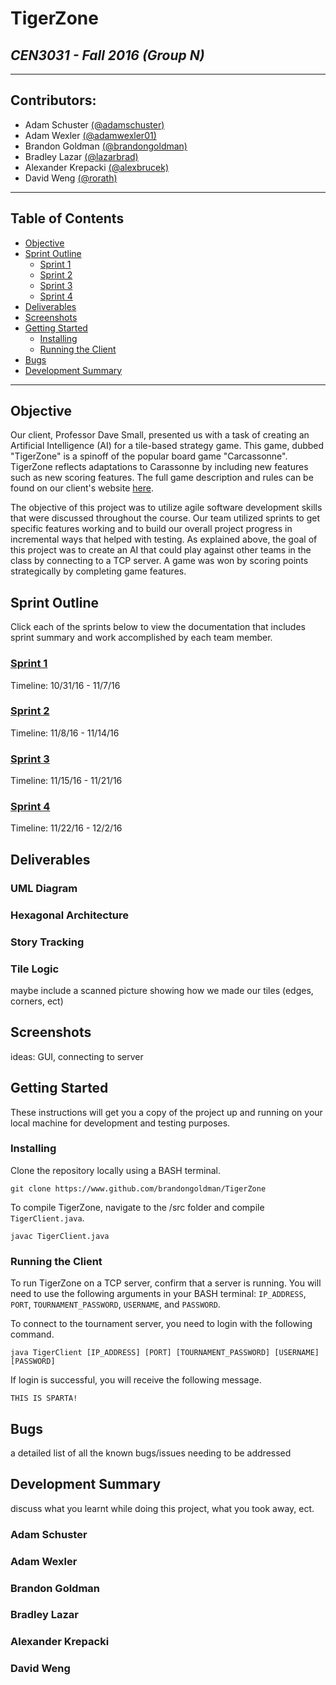 # __TigerZone__
## *CEN3031 - Fall 2016 (Group N)*
---

## Contributors:
* Adam Schuster [(@adamschuster)](https://github.com/adamschuster)
* Adam Wexler [(@adamwexler01)](https://github.com/adamwexler01)
* Brandon Goldman [(@brandongoldman)](https://github.com/brandongoldman)
* Bradley Lazar [(@lazarbrad)](https://github.com/lazarbrad)
* Alexander Krepacki [(@alexbrucek)](https://github.com/alexbrucek)
* David Weng [(@rorath)](https://github.com/rorath)

---

## Table of Contents

* [Objective](#objective)
* [Sprint Outline](#sprint-outline)
  * [Sprint 1](#sprint-1)
  * [Sprint 2](#sprint-2)
  * [Sprint 3](#sprint-3)
  * [Sprint 4](#sprint-4)
* [Deliverables](#deliverables)
* [Screenshots](#screenshots)
* [Getting Started](#getting-started)
  * [Installing](#installing)
  * [Running the Client](#running-the-client)
* [Bugs](#bugs)
* [Development Summary](#development-summary)

--- 

## Objective
Our client, Professor Dave Small, presented us with a task of creating an Artificial Intelligence (AI) for a tile-based strategy game. This game, dubbed "TigerZone" is a spinoff of the popular board game "Carcassonne". TigerZone reflects adaptations to Carassonne by including new features such as new scoring features. The full game description and rules can be found on our client's website [here](http://www.cise.ufl.edu/~dts/cen3031/TigerZone%20v2.2.pdf).

The objective of this project was to utilize agile software development skills that were discussed throughout the course. Our team utilized sprints to get specific features working and to build our overall project progress in incremental ways that helped with testing. As explained above, the goal of this project was to create an AI that could play against other teams in the class by connecting to a TCP server. A game was won by scoring points strategically by completing game features.


## Sprint Outline
Click each of the sprints below to view the documentation that includes sprint summary and work accomplished by each team member.


### [Sprint 1](https://drive.google.com/open?id=0B1yJp_1wTi1bSWQ0eVh5SE5pUFU) 
Timeline: 10/31/16 - 11/7/16


### [Sprint 2]() 
Timeline: 11/8/16 - 11/14/16


### [Sprint 3]() 
Timeline: 11/15/16 - 11/21/16


### [Sprint 4]() 
Timeline: 11/22/16 - 12/2/16


## Deliverables

### UML Diagram

### Hexagonal Architecture

### Story Tracking

### Tile Logic
maybe include a scanned picture showing how we made our tiles (edges, corners, ect)


## Screenshots
ideas: GUI, connecting to server


## Getting Started
These instructions will get you a copy of the project up and running on your local machine for development and testing purposes.

### Installing

Clone the repository locally using a BASH terminal.

```
git clone https://www.github.com/brandongoldman/TigerZone
```

To compile TigerZone, navigate to the /src folder and compile ```TigerClient.java```.

```
javac TigerClient.java
```

### Running the Client

To run TigerZone on a TCP server, confirm that a server is running. You will need to use the following arguments in your BASH terminal: ```IP_ADDRESS```, ```PORT```, ```TOURNAMENT_PASSWORD```, ```USERNAME```, and ```PASSWORD```.

To connect to the tournament server, you need to login with the following command.

```
java TigerClient [IP_ADDRESS] [PORT] [TOURNAMENT_PASSWORD] [USERNAME] [PASSWORD]
```

If login is successful, you will receive the following message.

```
THIS IS SPARTA!
```

## Bugs
a detailed list of all the known bugs/issues needing to be addressed

## Development Summary
discuss what you learnt while doing this project, what you took away, ect.

### Adam Schuster

### Adam Wexler

### Brandon Goldman

### Bradley Lazar

### Alexander Krepacki

### David Weng
